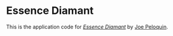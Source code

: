 # Essence Diamant 

This is the application code for [*Essence Diamant*](http://essencediamant.org/) by [Joe Peloquin](http://joepeloquin.com/).

